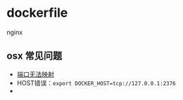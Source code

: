 # dockerfile
nginx



## osx 常见问题

 * [端口无法映射](https://github.com/docker/docker/issues/4007)
 * HOST错误：`export DOCKER_HOST=tcp://127.0.0.1:2376`
 * 
